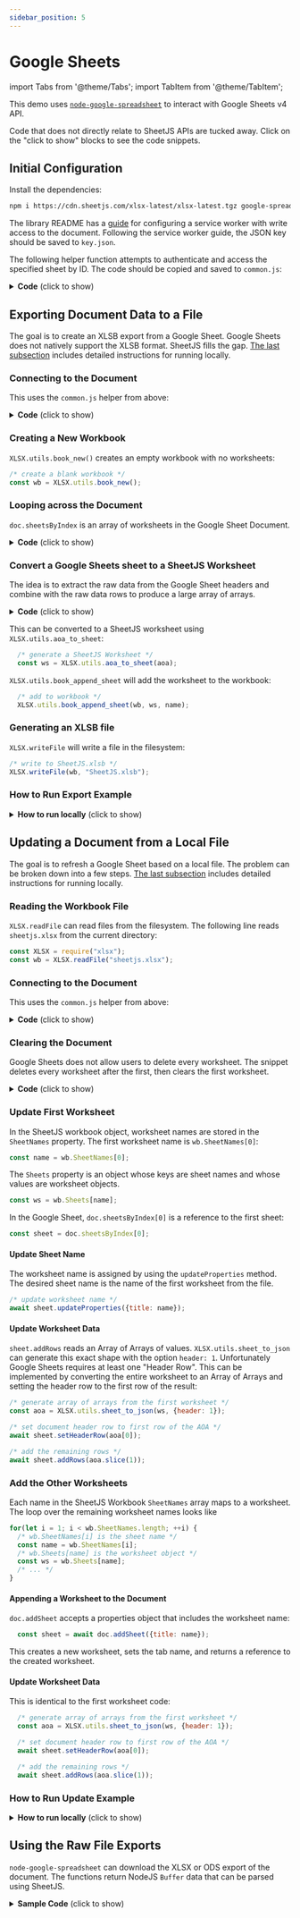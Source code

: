 ```yaml
---
sidebar_position: 5
---
```


# Google Sheets

import Tabs from '@theme/Tabs';
import TabItem from '@theme/TabItem';

This demo uses [`node-google-spreadsheet`](https://theoephraim.github.io/node-google-spreadsheet)
to interact with Google Sheets v4 API.

Code that does not directly relate to SheetJS APIs are tucked away.  Click on
the "click to show" blocks to see the code snippets.

## Initial Configuration

Install the dependencies:

```bash
npm i https://cdn.sheetjs.com/xlsx-latest/xlsx-latest.tgz google-spreadsheet@3.3.0
```

The library README has a [guide](https://theoephraim.github.io/node-google-spreadsheet/#/getting-started/authentication)
for configuring a service worker with write access to the document.  Following
the service worker guide, the JSON key should be saved to `key.json`.

The following helper function attempts to authenticate and access the specified
sheet by ID.  The code should be copied and saved to `common.js`:

<details><summary><b>Code</b> (click to show)</summary>

```js title=common.js
const fs = require("fs");
const { GoogleSpreadsheet } = require('google-spreadsheet');

module.exports = async(ID) => {
  /* get credentials */
  const creds = JSON.parse(fs.readFileSync('key.json'));

  /* initialize sheet and authenticate */
  const doc = new GoogleSpreadsheet(ID);
  await doc.useServiceAccountAuth(creds);
  await doc.loadInfo();
  return doc;
}
```

</details>

## Exporting Document Data to a File

The goal is to create an XLSB export from a Google Sheet.  Google Sheets does
not natively support the XLSB format.  SheetJS fills the gap.  [The last subsection](#how-to-run-export-example) includes detailed instructions for running locally.

### Connecting to the Document

This uses the `common.js` helper from above:

<details><summary><b>Code</b> (click to show)</summary>

```js
/* Connect to Google Sheet */
const ID = "<google sheet id>";
const doc = await require("./common")(ID);
```

</details>

### Creating a New Workbook

`XLSX.utils.book_new()` creates an empty workbook with no worksheets:

```js
/* create a blank workbook */
const wb = XLSX.utils.book_new();
```

### Looping across the Document


`doc.sheetsByIndex` is an array of worksheets in the Google Sheet Document.

<details><summary><b>Code</b> (click to show)</summary>

```js
/* Loop across the Document sheets */
for(let i = 0; i < doc.sheetsByIndex.length; ++i) {
  const sheet = doc.sheetsByIndex[i];
  /* Get the worksheet name */
  const name = sheet.title;
  /* ... */
}
```

</details>

### Convert a Google Sheets sheet to a SheetJS Worksheet

The idea is to extract the raw data from the Google Sheet headers and combine
with the raw data rows to produce a large array of arrays.

<details><summary><b>Code</b> (click to show)</summary>

```js
  /* get the header and data rows */
  await sheet.loadHeaderRow();
  const header = sheet.headerValues;
  const rows = await sheet.getRows();

  /* construct the array of arrays */
  const aoa = [header].concat(rows.map(r => r._rawData));
```

</details>

This can be converted to a SheetJS worksheet using `XLSX.utils.aoa_to_sheet`:


```js
  /* generate a SheetJS Worksheet */
  const ws = XLSX.utils.aoa_to_sheet(aoa);
```

`XLSX.utils.book_append_sheet` will add the worksheet to the workbook:

```js
  /* add to workbook */
  XLSX.utils.book_append_sheet(wb, ws, name);
```

### Generating an XLSB file

`XLSX.writeFile` will write a file in the filesystem:

```js
/* write to SheetJS.xlsb */
XLSX.writeFile(wb, "SheetJS.xlsb");
```

### How to Run Export Example

<details><summary><b>How to run locally</b> (click to show)</summary>

0) Follow the [Authentication and Service Account](https://theoephraim.github.io/node-google-spreadsheet/#/getting-started/authentication)
instructions.  At the end, you should have

- Created a project and enabled the Sheets API
- Created a service account with a JSON key

Move the generated JSON key to `key.json` in your project folder.

1) Create a new Google Sheet and share with the generated service account.  It
should be granted the "Editor" role

2) Install the dependencies:

```
npm i https://cdn.sheetjs.com/xlsx-latest/xlsx-latest.tgz google-spreadsheet@3.3.0
```

2) Save the following snippet to `common.js`:

```js title=common.js
const fs = require("fs");
const { GoogleSpreadsheet } = require('google-spreadsheet');

module.exports = async(ID) => {
  /* get credentials */
  const creds = JSON.parse(fs.readFileSync('key.json'));

  /* initialize sheet and authenticate */
  const doc = new GoogleSpreadsheet(ID);
  await doc.useServiceAccountAuth(creds);
  await doc.loadInfo();
  return doc;
}
```

3) Save the following snippet to `pull.js`:

```js title=pull.js
const XLSX = require("xlsx");

/* create a blank workbook */
const wb = XLSX.utils.book_new();

const init = require("./common");
const ID = "<google sheet ID>";

(async() => {

  const doc = await init(ID);

  for(let i = 0; i < doc.sheetsByIndex.length; ++i) {
    const sheet = doc.sheetsByIndex[i];
    const name = sheet.title;

    /* get the header and data rows */
    await sheet.loadHeaderRow();
    const header = sheet.headerValues;
    const rows = await sheet.getRows();
    const aoa = [header].concat(rows.map(r => r._rawData));

    /* generate a SheetJS Worksheet */
    const ws = XLSX.utils.aoa_to_sheet(aoa);

    /* add to workbook */
    XLSX.utils.book_append_sheet(wb, ws, name);
  }

  /* write to SheetJS.xlsb */
  XLSX.writeFile(wb, "SheetJS.xlsb");

})();
```

4) Replace `<google sheet ID>` with the ID of the actual document.

5) Run `node pull.js` once. It will create `SheetJS.xlsb`.

6) Open `SheetJS.xlsb` and confirm the contents are the same as Google Sheets.

7) Change some cells in the Google Sheets Document.

8) Run `node pull.js` again and reopen `SheetJS.xlsb` to confirm value changes.

</details>

## Updating a Document from a Local File

The goal is to refresh a Google Sheet based on a local file.  The problem can
be broken down into a few steps.  [The last subsection](#how-to-run-update-example)
includes detailed instructions for running locally.

### Reading the Workbook File

`XLSX.readFile` can read files from the filesystem.  The following line reads
`sheetjs.xlsx` from the current directory:

```js
const XLSX = require("xlsx");
const wb = XLSX.readFile("sheetjs.xlsx");
```

### Connecting to the Document

This uses the `common.js` helper from above:

<details><summary><b>Code</b> (click to show)</summary>

```js
/* Connect to Google Sheet */
const ID = "<google sheet id>";
const doc = await require("./common")(ID);
```

</details>

### Clearing the Document

Google Sheets does not allow users to delete every worksheet.  The snippet
deletes every worksheet after the first, then clears the first worksheet.

<details><summary><b>Code</b> (click to show)</summary>

```js
/* clear workbook */
{
  /* delete all sheets after the first sheet */
  const old_sheets = doc.sheetsByIndex;
  for(let i = 1; i < old_sheets.length; ++i) {
    await old_sheets[i].delete();
  }
  /* clear first worksheet */
  old_sheets[0].clear();
}
```

</details>

### Update First Worksheet

In the SheetJS workbook object, worksheet names are stored in the `SheetNames`
property.  The first worksheet name is `wb.SheetNames[0]`:

```js
const name = wb.SheetNames[0];
```

The `Sheets` property is an object whose keys are sheet names and whose values
are worksheet objects.

```js
const ws = wb.Sheets[name];
```

In the Google Sheet, `doc.sheetsByIndex[0]` is a reference to the first sheet:

```js
const sheet = doc.sheetsByIndex[0];
```

#### Update Sheet Name

The worksheet name is assigned by using the `updateProperties` method.  The
desired sheet name is the name of the first worksheet from the file.

```js
/* update worksheet name */
await sheet.updateProperties({title: name});
```

#### Update Worksheet Data

`sheet.addRows` reads an Array of Arrays of values. `XLSX.utils.sheet_to_json`
can generate this exact shape with the option `header: 1`.  Unfortunately
Google Sheets requires at least one "Header Row".  This can be implemented by
converting the entire worksheet to an Array of Arrays and setting the header
row to the first row of the result:

```js
/* generate array of arrays from the first worksheet */
const aoa = XLSX.utils.sheet_to_json(ws, {header: 1});

/* set document header row to first row of the AOA */
await sheet.setHeaderRow(aoa[0]);

/* add the remaining rows */
await sheet.addRows(aoa.slice(1));
```

### Add the Other Worksheets

Each name in the SheetJS Workbook `SheetNames` array maps to a worksheet.  The
loop over the remaining worksheet names looks like

```js
for(let i = 1; i < wb.SheetNames.length; ++i) {
  /* wb.SheetNames[i] is the sheet name */
  const name = wb.SheetNames[i];
  /* wb.Sheets[name] is the worksheet object */
  const ws = wb.Sheets[name];
  /* ... */
}
```

#### Appending a Worksheet to the Document

`doc.addSheet` accepts a properties object that includes the worksheet name:

```js
  const sheet = await doc.addSheet({title: name});
```

This creates a new worksheet, sets the tab name, and returns a reference to the
created worksheet.

#### Update Worksheet Data

This is identical to the first worksheet code:

```js
  /* generate array of arrays from the first worksheet */
  const aoa = XLSX.utils.sheet_to_json(ws, {header: 1});

  /* set document header row to first row of the AOA */
  await sheet.setHeaderRow(aoa[0]);

  /* add the remaining rows */
  await sheet.addRows(aoa.slice(1));
```

### How to Run Update Example

<details><summary><b>How to run locally</b> (click to show)</summary>

0) Follow the [Authentication and Service Account](https://theoephraim.github.io/node-google-spreadsheet/#/getting-started/authentication)
instructions.  At the end, you should have

- Created a project and enabled the Sheets API
- Created a service account with a JSON key

Move the generated JSON key to `key.json` in your project folder.

1) Create a new Google Sheet and share with the generated service account.  It
should be granted the "Editor" role

2) Install the dependencies:

```
npm i https://cdn.sheetjs.com/xlsx-latest/xlsx-latest.tgz google-spreadsheet@3.3.0
```

2) Save the following snippet to `common.js`:

```js title=common.js
const fs = require("fs");
const { GoogleSpreadsheet } = require('google-spreadsheet');

module.exports = async(ID) => {
  /* get credentials */
  const creds = JSON.parse(fs.readFileSync('key.json'));

  /* initialize sheet and authenticate */
  const doc = new GoogleSpreadsheet(ID);
  await doc.useServiceAccountAuth(creds);
  await doc.loadInfo();
  return doc;
}
```

3) Save the following snippet to `push.js`:

```js title=push.js
const XLSX = require("xlsx");
const fs = require("fs");
/* create dummy worksheet if `sheetjs.xlsx` does not exist */
if(!fs.existsSync("sheetjs.xlsx")) {
  const wb = XLSX.utils.book_new();
  const ws1 = XLSX.utils.aoa_to_sheet([["a","b","c"],[1,2,3]]); XLSX.utils.book_append_sheet(wb, ws1, "Sheet1");
  const ws2 = XLSX.utils.aoa_to_sheet([["a","b","c"],[4,5,6]]); XLSX.utils.book_append_sheet(wb, ws2, "Sheet2");
  XLSX.writeFile(wb, "sheetjs.xlsx");
}
/* read and parse sheetjs.xlsx */
const wb = XLSX.readFile("sheetjs.xlsx");

const init = require("./common");
const ID = "<google sheet ID>";

(async() => {

  const doc = await init(ID);

  /* clear workbook */
  {
    /* delete all sheets after the first sheet */
    const old_sheets = doc.sheetsByIndex;
    for(let i = 1; i < old_sheets.length; ++i) {
      await old_sheets[i].delete();
    }
    /* clear first worksheet */
    old_sheets[0].clear();
  }

  /* write worksheets */
  {
    const name = wb.SheetNames[0];
    const ws = wb.Sheets[name];
    /* first worksheet already exists */
    const sheet = doc.sheetsByIndex[0];

    /* update worksheet name */
    await sheet.updateProperties({title: name});

    /* generate array of arrays from the first worksheet */
    const aoa = XLSX.utils.sheet_to_json(ws, {header: 1});

    /* set document header row to first row of the AOA */
    await sheet.setHeaderRow(aoa[0])

    /* add the remaining rows */
    await sheet.addRows(aoa.slice(1));

    /* the other worksheets must be created manually */
    for(let i = 1; i < wb.SheetNames.length; ++i) {
      const name = wb.SheetNames[i];
      const ws = wb.Sheets[name];

      const sheet = await doc.addSheet({title: name});
      const aoa = XLSX.utils.sheet_to_json(ws, {header: 1});
      await sheet.setHeaderRow(aoa[0])
      await sheet.addRows(aoa.slice(1));
    }
  }

})();
```

4) Replace `<google sheet ID>` with the ID of the actual document.

5) Run `node push.js` once. It will create `sheetjs.xlsx` and update the sheet.

6) Edit `sheetjs.xlsx` with some new data

7) Run `node push.js` again and watch the Google Sheet update!

</details>

## Using the Raw File Exports

`node-google-spreadsheet` can download the XLSX or ODS export of the document.
The functions return NodeJS `Buffer` data that can be parsed using SheetJS.

<details><summary><b>Sample Code</b> (click to show)</summary>

SheetJS can read data from XLSX files and ODS files.  This example prints the
worksheet names and CSV exports of each sheet.

<Tabs>
  <TabItem value="xlsx" label="XLSX">

```js
const XLSX = require("xlsx");

/* Connect to Google Sheet */
const ID = "<google sheet id>";
const doc = await require("./common")(ID);

/* Get XLSX export */
const buf = await doc.downloadAsXLSX();

/* Parse with SheetJS */
const wb = XLSX.read(buf);

/* Loop over the worksheet names */
wb.SheetNames.forEach(name => {
  /* Print the name to the console */
  console.log(name);

  /* Get the corresponding worksheet object */
  const sheet = wb.Sheets[name];

  /* Print a CSV export of the worksheet */
  console.log(XLSX.utils.sheet_to_csv(sheet));
});
```

  </TabItem>

  <TabItem value="ods" label="ODS">

```js
const XLSX = require("xlsx");

/* Connect to Google Sheet */
const ID = "<google sheet id>";
const doc = await require("./common")(ID);

/* Get XLSX export */
const buf = await doc.downloadAsODS();

/* Parse with SheetJS */
const wb = XLSX.read(buf);

/* Loop over the worksheet names */
wb.SheetNames.forEach(name => {
  /* Print the name to the console */
  console.log(name);

  /* Get the corresponding worksheet object */
  const sheet = wb.Sheets[name];

  /* Print a CSV export of the worksheet */
  console.log(XLSX.utils.sheet_to_csv(sheet));
});
```

  </TabItem>
</Tabs>

</details>